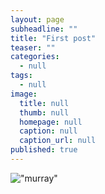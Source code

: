 ```yaml
---
layout: page
subheadline: ""
title: "First post"
teaser: ""
categories:
  - null
tags:
  - null
image:
  title: null
  thumb: null
  homepage: null
  caption: null
  caption_url: null
published: true
---
```





!["murray"](http://fillmurray.com/200/300)

 [1]: #
 [2]: #
 [3]: #
 [4]: #
 [5]: #
 [6]: #
 [7]: #
 [8]: #
 [9]: #
 [10]: #
